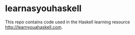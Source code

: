 # learnasyouhaskell

This repo contains code used in the Haskell learning resource http://learnyouahaskell.com.


